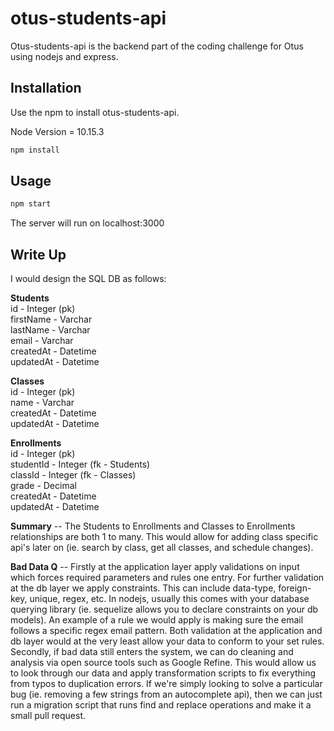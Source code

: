 # otus-students-api

Otus-students-api is the backend part of the coding challenge for Otus using nodejs and express.

## Installation

Use the npm to install otus-students-api. 

Node Version = 10.15.3

```bash
npm install
```

## Usage

```bash
npm start
```

The server will run on localhost:3000

## Write Up

I would design the SQL DB as follows:  

**Students**  
id - Integer (pk)   
firstName - Varchar   
lastName - Varchar  
email - Varchar  
createdAt - Datetime    
updatedAt - Datetime         

**Classes**  
id - Integer (pk)  
name - Varchar   
createdAt - Datetime    
updatedAt - Datetime      

**Enrollments**  
id - Integer (pk)   
studentId - Integer (fk - Students)  
classId - Integer (fk - Classes)    
grade - Decimal  
createdAt - Datetime    
updatedAt - Datetime

**Summary** -- The Students to Enrollments and Classes to Enrollments relationships are both 1 to many.
This would allow for adding class specific api's later on (ie. search by class, get all classes, and schedule changes).

**Bad Data Q** -- Firstly at the application layer apply validations on input which forces required parameters and rules one entry. For further validation at the db layer we apply constraints. This can include data-type, foreign-key, unique, regex, etc. In nodejs, usually this comes with your database querying library (ie. sequelize allows you to declare constraints on your db models). An example of a rule we would apply is making sure the email follows a specific regex email pattern. Both validation at the application and db layer would at the very least allow your data to conform to your set rules. 
Secondly, if bad data still enters the system, we can do cleaning and analysis via open source tools such as Google Refine. This would allow us to look through our data and apply transformation scripts to fix everything from typos to duplication errors. If we're simply looking to solve a particular bug (ie. removing a few strings from an autocomplete api), then we can just run a migration script that runs find and replace operations and make it a small pull request. 
